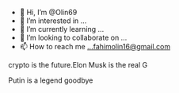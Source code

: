- 👋 Hi, I’m @Olin69
- 👀 I’m interested in ...
- 🌱 I’m currently learning ...
- 💞️ I’m looking to collaborate on ...
- 📫 How to reach me ...fahimolin16@gmail.com

<!---i have no idea what the fuck I am doing I dont know shit about coding :)
Olin69/Olin69 is a ✨ special ✨ repository because its `README.md` (this file) appears on your GitHub profile.
You can click the Preview link to take a look at your changes.
--->crypto is the future.Elon Musk is the real G
Putin is a legend
goodbye
